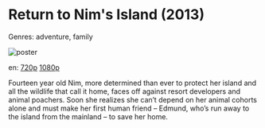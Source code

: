 # Return to Nim's Island (2013)

Genres: adventure, family

![poster](http://image.tmdb.org/t/p/w500/4qvNFKT0fBkNxj0ABd7dlKDfbB5.jpg)

en:
  [720p](magnet:?xt=urn:btih:7E51F1A9DE4784E5E753E2F9DF66CB0B96C51ED6&tr=udp://glotorrents.pw:6969/announce&tr=udp://tracker.opentrackr.org:1337/announce&tr=udp://torrent.gresille.org:80/announce&tr=udp://tracker.openbittorrent.com:80&tr=udp://tracker.coppersurfer.tk:6969&tr=udp://tracker.leechers-paradise.org:6969&tr=udp://p4p.arenabg.ch:1337&tr=udp://tracker.internetwarriors.net:1337)
  [1080p](magnet:?xt=urn:btih:2D32C19060DE1ECF3F4969A1992B1DB58387DBCB&tr=udp://glotorrents.pw:6969/announce&tr=udp://tracker.opentrackr.org:1337/announce&tr=udp://torrent.gresille.org:80/announce&tr=udp://tracker.openbittorrent.com:80&tr=udp://tracker.coppersurfer.tk:6969&tr=udp://tracker.leechers-paradise.org:6969&tr=udp://p4p.arenabg.ch:1337&tr=udp://tracker.internetwarriors.net:1337)
  


Fourteen year old Nim, more determined than ever to protect her island and all the wildlife that call it home, faces off against resort developers and animal poachers. Soon she realizes she can’t depend on her animal cohorts alone and must make her first human friend – Edmund, who’s run away to the island from the mainland – to save her home.